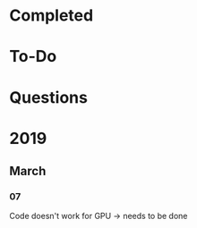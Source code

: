 # Completed

# To-Do

# Questions



# 2019
## March
### 07
Code doesn't work for GPU -> needs to be done